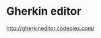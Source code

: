 <!--
id: 616205975
link: http://kevinisom.info/post/616205975/gherkin-editor
slug: gherkin-editor
date: Fri May 21 2010 01:32:24 GMT+1200 (NZST)
raw: {"blog_name":"kevinisom","id":616205975,"post_url":"http://kevinisom.info/post/616205975/gherkin-editor","slug":"gherkin-editor","type":"link","date":"2010-05-20 13:32:24 GMT","timestamp":1274362344,"state":"published","format":"html","reblog_key":"YZgk9bLg","tags":[],"short_url":"http://tmblr.co/Zw68YyakewN","highlighted":[],"feed_item":"http://gherkineditor.codeplex.com/","from_feed_id":"650234","note_count":0,"title":"Gherkin editor","url":"http://gherkineditor.codeplex.com/","description":""}
publish: 2010-05-021
tags: 
title: Gherkin editor
-->


Gherkin editor
==============

<http://gherkineditor.codeplex.com/>

